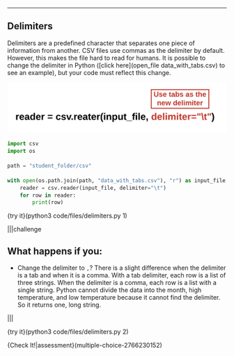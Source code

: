 ----------

## Delimiters

Delimiters are a predefined character that separates one piece of information from another. CSV files use commas as the delimiter by default. However, this makes the file hard to read for humans. It is possible to change the delimiter in Python ([click here](open_file data_with_tabs.csv) to see an example), but your code must reflect this change.

![Tab Delimiter](.guides/images/delimiter.png)

```python
import csv
import os

path = "student_folder/csv"

with open(os.path.join(path, "data_with_tabs.csv"), "r") as input_file:
    reader = csv.reader(input_file, delimiter="\t")
    for row in reader:
        print(row)
```

{try it}(python3 code/files/delimiters.py 1)

|||challenge
## What happens if you:
* Change the delimiter to `,`?
There is a slight difference when the delimiter is a tab and when it is a comma. With a tab delimiter, each row is a list of three strings. When the delimiter is a comma, each row is a list with a single string. Python cannot divide the data into the month, high temperature, and low temperature because it cannot find the delimiter. So it returns one, long string.

|||

{try it}(python3 code/files/delimiters.py 2)

{Check It!|assessment}(multiple-choice-2766230152)
